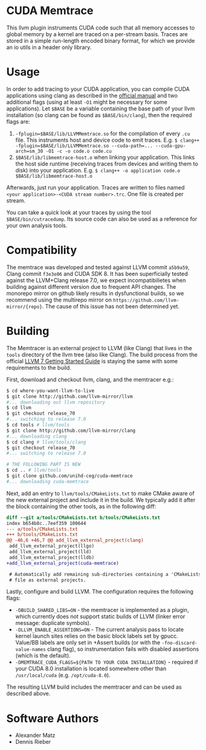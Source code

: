 # CUDA Memtrace

This llvm plugin instruments CUDA code such that all memory accesses to global memory by a kernel are traced on a per-stream basis.
Traces are stored in a simple run-length encoded binary format, for which we
provide an io utils in a header only library.

# Usage

In order to add tracing to your CUDA application, you can compile CUDA applications
using clang as described in the
[official manual](https://prereleases.llvm.org/7.0.0/rc2/docs/CompileCudaWithLLVM.html)
and two additional flags (using at least `-O1` might be necessary for some applications).
Let `$BASE` be a variable containing the base path of your llvm installation (so clang
can be found as `$BASE/bin/clang`), then the required flags are:

1. `-fplugin=$BASE/lib/LLVMMemtrace.so` for the compilation of every `.cu` file. This
	instruments host and device code to emit traces. E.g.
    `$ clang++ -fplugin=$BASE/lib/LLVMMemtrace.so --cuda-path=... --cuda-gpu-arch=sm_30 -O1 -c -o code.o code.cu`
2. `$BASE/lib/libmemtrace-host.o` when linking your application. This links the host
	side runtime (receiving traces from devices and writing them to disk) into
	your application. E.g.
    `$ clang++ -o application code.o $BASE/lib/libmemtrace-host.o`

Afterwards, just run your application.
Traces are written to files named `<your application>-<CUDA stream number>.trc`.
One file is created per stream.

You can take a quick look at your traces by using the tool `$BASE/bin/cutracedump`.
Its source code can also be used as a reference for your own analysis tools.

# Compatibility

The memtrace was developed and tested against LLVM commit `a5b9a59`, Clang
commit `f3e3e06` and CUDA SDK 8.
It has been superficially tested against the LLVM+Clang release 7.0, we expect
incompatibilietes when building against different version due to frequent API
changes.
The monorepo mirror on github likely results in dysfunctional builds, so we
recommend using the multirepo mirror on `https://github.com/llvm-mirror/{repo}`.
The cause of this issue has not been determined yet.

# Building

The Memtracer is an external project to LLVM (like Clang) that lives in the 
`tools` directory of the llvm tree (also like Clang).
The build process from the official 
[LLVM 7 Getting Started Guide](https://prereleases.llvm.org/7.0.0/rc2/docs/GettingStarted.html)
is staying the same with some requirements to the build.

First, download and checkout llvm, clang, and the memtracer e.g.:

```bash
$ cd where-you-want-llvm-to-live
$ git clone http://github.com/llvm-mirror/llvm
#... downloading out llvm repository
$ cd llvm
$ git checkout release_70
#... switching to release 7.0
$ cd tools # llvm/tools
$ git clone http://github.com/llvm-mirror/clang
#... downloading clang
$ cd clang # llvm/tools/clang
$ git checkout release_70
#... switching to release 7.0

# THE FOLLOWING PART IS NEW
$ cd .. # llvm/tools
$ git clone github.com/unihd-ceg/cuda-memtrace
#... downloading cuda-memtrace
```

Next, add an entry to `llvm/tools/CMakeLists.txt` to make CMake aware of the
new external project and include it in the build.
We typically add it after the block containing the other tools, as in the
following diff:

```diff
diff --git a/tools/CMakeLists.txt b/tools/CMakeLists.txt                                 
index b654b8c..7eef359 100644
--- a/tools/CMakeLists.txt
+++ b/tools/CMakeLists.txt
@@ -46,6 +46,7 @@ add_llvm_external_project(clang)                                       
 add_llvm_external_project(llgo)
 add_llvm_external_project(lld)
 add_llvm_external_project(lldb)
+add_llvm_external_project(cuda-memtrace)

 # Automatically add remaining sub-directories containing a 'CMakeLists.txt'             
 # file as external projects.
```

Lastly, configure and build LLVM.
The configuration requires the following flags:

- `-DBUILD_SHARED_LIBS=ON` - the memtracer is implemented as a plugin, which
  currently does not support static builds of LLVM (linker error message:
  duplicate symbols).
- `-DLLVM_ENABLE_ASSERTIONS=ON` - The current analysis pass to locate kernel
  launch sites relies on the basic block labels set by gpucc. Value/BB labels
  are only set in +Assert builds (or with the `-fno-discard-value-names` clang
  flag), so instrumentation fails with disabled assertions (which is the
  default).
- `-DMEMTRACE_CUDA_FLAGS=${PATH TO YOUR CUDA INSTALLATION}` - required if your
  CUDA 8.0 installation is located somewhere other than `/usr/local/cuda` (e.g.
  `/opt/cuda-8.0`).

The resulting LLVM build includes the memtracer and can be used as described
above.

# Software Authors

- Alexander Matz
- Dennis Rieber
